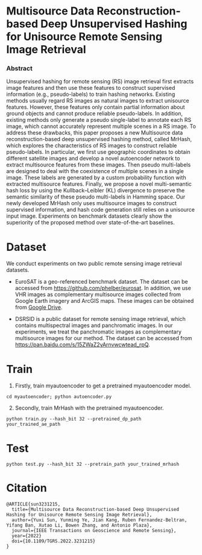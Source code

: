 # Multisource Data Reconstruction-based Deep Unsupervised Hashing for Unisource Remote Sensing Image Retrieval

### Abstract
Unsupervised hashing for remote sensing (RS) image retrieval first extracts image features and then use these features to construct supervised information (e.g., pseudo-labels) to train hashing networks. Existing methods usually regard RS images as natural images to extract unisource features. However, these features only contain partial information about ground objects and cannot produce reliable pseudo-labels. In addition, existing methods only generate a pseudo single-label to annotate each RS image, which cannot accurately represent multiple scenes in a RS image. To address these drawbacks, this paper proposes a new Multisource data reconstruction-based deep unsupervised hashing method, called MrHash, which explores the characteristics of RS images to construct reliable pseudo-labels. In particular, we first use geographic coordinates to obtain different satellite images and develop a novel autoencoder network to extract multisource features from these images. Then pseudo multi-labels are designed to deal with the coexistence of multiple scenes in a single image. These labels are generated by a custom probability function with extracted multisource features. Finally, we propose a novel multi-semantic hash loss by using the Kullback–Leibler (KL) divergence to preserve the semantic similarity of these pseudo multi-labels in Hamming space. Our newly developed MrHash only uses multisource images to construct supervised information, and hash code generation still relies on a unisource input image. Experiments on benchmark datasets clearly show the superiority of the proposed method over state-of-the-art baselines.

# Dataset

We conduct experiments on two public remote sensing image retrieval datasets.

- EuroSAT is a geo-referenced benchmark dataset. The dataset can be accessed from https://github.com/phelber/eurosat. In addition, we use VHR images as complementary multisource images collected from Google Earth imagery and ArcGIS maps. These images can be obtained from [Google Drive](https://drive.google.com/file/d/1k9-UAXdkik10fJMvrSwfSMCeIzMbexFG/view?usp=sharing).

- DSRSID is a public dataset for remote sensing image retrieval, which contains multispectral images and panchromatic images. In our experiments, we treat the panchromatic images as complementary multisource images for our method. The dataset can be accessed from https://pan.baidu.com/s/15ZWaZ2yArnvwcwtead_rpQ.

# Train

1. Firstly, train myautoencoder to get a pretrained myautoencoder model.
```
cd myautoencoder; python autoencoder.py
```

2. Secondly, train MrHash with the pretrained myautoencoder.
```
python train.py --hash_bit 32 --pretrained_dp_path your_trained_ae_path
```

# Test
```
python test.py --hash_bit 32 --pretrain_path your_trained_mrhash
```

# Citation

```
@ARTICLE{sun3231215,
  title={Multisource Data Reconstruction-based Deep Unsupervised Hashing for Unisource Remote Sensing Image Retrieval}, 
  author={Yuxi Sun, Yunming Ye, Jian Kang, Ruben Fernandez-Beltran, Yifang Ban, Xutao Li, Bowen Zhang, and Antonio Plaza},
  journal={IEEE Transactions on Geoscience and Remote Sensing}, 
  year={2022}
  doi={10.1109/TGRS.2022.3231215}
}
```
